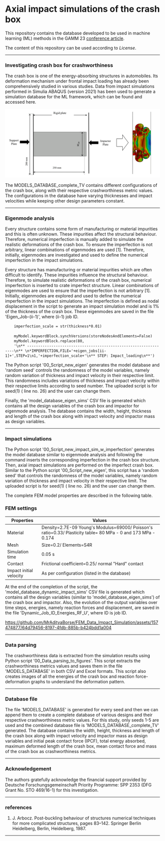 # Axial impact simulations of the crash box

This repository contains the database developed to be used in machine learning (ML) methods in the GAMM 23 [conference article](https://onlinelibrary.wiley.com/doi/full/10.1002/pamm.202300145).

The content of this repository can be used according to *License*.

---
### Investigating crash box for crashworthiness 

The crash box is one of the energy-absorbing structures in automobiles. Its deformation mechanism under frontal impact loading has already been comprehensively studied in various studies. Data from impact simulations performed in Simulia ABAQUS (version 2021) has been used to generate a simulation database for the ML framework, which can be found and accessed here. 

![simulation method depiction](Assets/Simulation_method_simple.png)

The MODELS_DATABASE_complete_TV contains different configurations of the crash box, along with their respective crashworthiness metric values. The configurations in the database have varying thicknesses and impact velocities while keeping other design parameters constant.

---
### Eigenmode analysis

Every structure contains some form of manufacturing or material impurities and this is often unknown. These impurities affect the structural behaviour. Therefore, numerical imperfection is manually added to simulate the realistic deformations of the crash box. To ensure the imperfection is not arbitrary, linear combinations of eigenmodes are used [1]. Therefore, initially, eigenmodes are investigated and used to define the numerical imperfection in the impact simulations.


Every structure has manufacturing or material impurities which are often difficult to identify. These impurities influence the structural behaviour. Therefore, to simulate realistic deformations of the crash box, numerical imperfection is inserted to crate imperfect structure. Linear combinations of eigenmodes are used to ensure that the imperfection is not arbitrary [1]. Initially, eigenmodes are explored and used to define the numerical imperfection in the impact simulations. The imperfection is defined as nodal displacement in the script to generate an impact simulation model and is 1% of the thickness of the crash box. These eigenmodes are saved in the file 'Eigen_Job-(ii-1)', where (ii-1) job ID.

```
    imperfection_scale = str(thickness*0.01)
    
    myModel.keywordBlock.synchVersions(storeNodesAndElements=False)
    myModel.keywordBlock.replace(80, 
    '\n** ----------------------------------------------------------------\n** \n*IMPERFECTION,FILE='+eigen_jobs[ii-1]+',STEP=1\n1,'+imperfection_scale+'\n** STEP: Impact_loading\n**')

```

The Python script '00_Script_new_eigen' generates the model database and 'random seed' controls the randomness of the model variables, namely random variation of thickness and impact velocity in their respective limit. This randomness includes variations of thickness and impact velocity within their respective limits according to seed number. The uploaded script is for seed(1) ( line no. 26) and the user can change them. 

Finally, the 'model_database_eigen_sims' CSV file is generated which contains all the design variables of the crash box and impactor for eigenmode analysis. The database contains the width, height, thickness and length of the crash box along with impact velocity and impactor mass as design variables. 

---
### Impact simulations

The Python script '00_Script_new_impact_sim_w_imperfection' generates the model database similar to eigenmode analysis and following the command inserts the corresponding imperfection in the crash box structure. Then, axial impact simulations are performed on the imperfect crash box. Similar to the Python script '00_Script_new_eigen', this script has a 'random seed' that controls the randomness of the model variables, namely random variation of thickness and impact velocity in their respective limit. The uploaded script is for seed(1) ( line no. 26) and the user can change them. 

The complete FEM model properties are described in the following table.

### FEM settings

| Properties | Values |
| ------------- | ------------- |
| Material | Density=2.7E-09 Young's Modulus=69000/ Poisson's ratio=0.33/ Plasticity table= 80 MPa - 0 and 173 MPa - 0.174 |
| Mesh | Size=0.2/ Elements=S4R |
| Simulation time  | 0.05 s  |
| Contact | Frictional coefficient=0.25/ normal "Hard" contact |
| Impact initial velocity  | As per configuration (listed in the database) |

At the end of the completion of the script, the 'model_database_dynamic_impact_sims' CSV file is generated which contains all the design variables (similar to 'model_database_eigen_sims') of the crash box and impactor. Also, the evolution of the output variables over time steps, energies, namely reaction forces and displacement, are saved in the file 'Dynamic_Job_ID_Energies_RF_U', where ID is job ID.

https://github.com/MrAdityaBorse/FEM_Data_Impact_Simulation/assets/157474877/64d79456-8197-4fdb-885b-b424bdd1a004

---
### Data parsing 

The crashworthiness data is extracted from the simulation results using Python script '00_Data_parsing_to_figures'. This script extracts the crashworthiness metrics values and saves them in the file 'MODELS_DATABASE' in both CSV and Excel formats. This script also creates images of all the energies of the crash box and reaction force-deformation graphs to understand the deformation pattern.

---
### Database file

The file 'MODELS_DATABASE' is generated for every seed and then we can append them to create a complete database of various designs and their respective crashworthiness metric values. For this study, only seeds 1-5 are used and the combined database file is 'MODELS_DATABASE_complete_TV' generated. The database contains the width, height, thickness and length of the crash box along with impact velocity and impactor mass as design variables and initial peak contact force (IPCF), total energy absorbed, maximum deformed length of the crash box, mean contact force and mass of the crash box as crashworthiness metrics.

---
### Acknowledgement

The authors gratefully acknowledge the financial support provided by Deutsche Forschungsgemeinschaft Priority Programme: SPP 2353 (DFG Grant No. STO 469/16-1) for this investigation.

---
### references

1.  J. Arbocz. Post-buckling behaviour of structures numerical techniques for more complicated structures, pages 83–142. Springer Berlin Heidelberg, Berlin, Heidelberg, 1987.

---
